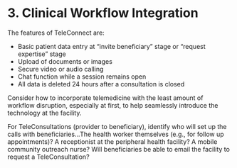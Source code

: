 # 3. Clinical Workflow Integration

The features of TeleConnect are:

* Basic patient data entry at “invite beneficiary” stage or “request expertise” stage
* Upload of documents or images
* Secure video or audio calling
* Chat function while a session remains open
* All data is deleted 24 hours after a consultation is closed

Consider how to incorporate telemedicine with the least amount of workflow disruption, especially at first, to help seamlessly introduce the technology at the facility.

For TeleConsultations (provider to beneficiary), identify who will set up the calls with beneficiaries…The health worker themselves (e.g., for follow up appointments)? A receptionist at the peripheral health facility? A mobile community outreach nurse? Will beneficiaries be able to email the facility to request a TeleConsultation?
